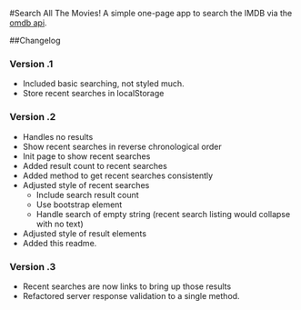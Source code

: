 #Search All The Movies!
A simple one-page app to search the IMDB via the [omdb api](http://www.omdbapi.com/).

##Changelog

### Version .1
- Included basic searching, not styled much. 
- Store recent searches in localStorage

### Version .2
- Handles no results
- Show recent searches in reverse chronological order
- Init page to show recent searches
- Added result count to recent searches
- Added method to get recent searches consistently
- Adjusted style of recent searches
    - Include search result count
    - Use bootstrap element
    - Handle search of empty string (recent search listing would collapse with no text)
- Adjusted style of result elements 
- Added this readme.

### Version .3
- Recent searches are now links to bring up those results
- Refactored server response validation to a single method. 